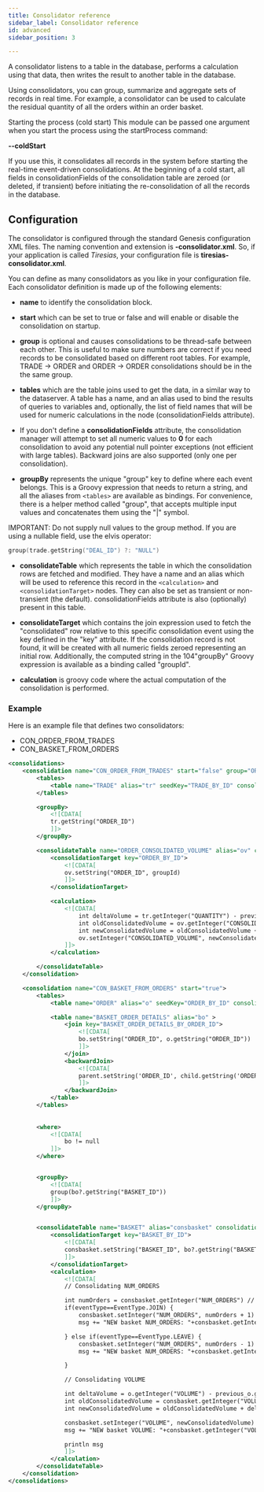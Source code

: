 ```yaml
---
title: Consolidator reference
sidebar_label: Consolidator reference
id: advanced
sidebar_position: 3

---
```


A consolidator listens to a table in the database, performs a calculation using that data, then writes the result to another table in the database.

Using consolidators, you can group, summarize and aggregate sets of records in real time. For example, a consolidator can be used to calculate the residual quantity of all the orders within an order basket.

Starting the process (cold start)
This module can be passed one argument when you start the process using the startProcess command:

**--coldStart**

If you use this, it consolidates all records in the system before starting the real-time event-driven consolidations. At the beginning of a cold start, all fields in consolidationFields of the consolidation table are zeroed (or deleted, if transient) before initiating the re-consolidation of all the records in the database.

## Configuration
The consolidator is configured through the standard Genesis configuration XML files. The naming convention and extension is **-consolidator.xml**. So, if your application is called *Tiresias*, your configuration file is **tiresias-consolidator.xml**.

You can define as many consolidators as you like in your configuration file. Each consolidator definition is made up of the following elements:

* **name** to identify the consolidation block.

* **start** which can be set to true or false and will enable or disable the consolidation on startup.

* **group** is optional and causes consolidations to be thread-safe between each other. This is useful to make sure numbers are correct if you need records to be consolidated based on different root tables. For example, TRADE -> ORDER and ORDER -> ORDER consolidations should be in the the same group.

* **tables** which are the table joins used to get the data, in a similar way to the dataserver. A table has a name, and an alias used to bind the results of queries to variables and, optionally, the list of field names that will be used for numeric calculations in the node (consolidationFields attribute). 
* If you don't define a **consolidationFields** attribute, the consolidation manager will attempt to set all numeric values to **0** for each consolidation to avoid any potential null pointer exceptions (not efficient with large tables). Backward joins are also supported (only one per consolidation).

* **groupBy** represents the unique "group" key to define where each event belongs. This is a Groovy expression that needs to return a string, and all the aliases from `<tables>` are available as bindings. For convenience, there is a helper method called "group", that accepts multiple input values and concatenates them using the "|" symbol.

IMPORTANT: Do not supply null values  to the group method. If you are using a nullable field,  use the elvis operator: 

```kotlin
group(trade.getString("DEAL_ID") ?: "NULL")
```
 
* **consolidateTable** which represents the table in which the consolidation rows are fetched and modified. They have a name and an alias which will be used to reference this record in the `<calculation>` and `<consolidationTarget>` nodes. They can also be set as transient or non-transient (the default). consolidationFields attribute is also (optionally) present in this table.

* **consolidateTarget** which contains the join expression used to fetch the "consolidated" row relative to this specific consolidation event using the key defined in the "key" attribute. If the consolidation record is not found, it will be created with all numeric fields zeroed representing an initial row. Additionally, the computed string in the 104"groupBy" Groovy expression is available as a binding called "groupId".

* **calculation** is groovy code where the actual computation of the consolidation is performed.

### Example
Here is an example file that defines two consolidators:

* CON_ORDER_FROM_TRADES
* CON_BASKET_FROM_ORDERS

```xml
<consolidations>
    <consolidation name="CON_ORDER_FROM_TRADES" start="false" group="ORDER">
        <tables>
            <table name="TRADE" alias="tr" seedKey="TRADE_BY_ID" consolidationFields="QUANTITY"/>
        </tables>

        <groupBy>
            <![CDATA[
            tr.getString("ORDER_ID")
            ]]>
        </groupBy>

        <consolidateTable name="ORDER_CONSOLIDATED_VOLUME" alias="ov" consolidationFields="CONSOLIDATED_VOLUME" transient="false">
            <consolidationTarget key="ORDER_BY_ID">
                <![CDATA[
                ov.setString("ORDER_ID", groupId)
                ]]>
            </consolidationTarget>

            <calculation>
                <![CDATA[
                    int deltaVolume = tr.getInteger("QUANTITY") - previous_tr.getInteger("QUANTITY")
                    int oldConsolidatedVolume = ov.getInteger("CONSOLIDATED_VOLUME")
                    int newConsolidatedVolume = oldConsolidatedVolume + deltaVolume
                    ov.setInteger("CONSOLIDATED_VOLUME", newConsolidatedVolume)
                ]]>
            </calculation>

        </consolidateTable>
    </consolidation>

    <consolidation name="CON_BASKET_FROM_ORDERS" start="true">
        <tables>
            <table name="ORDER" alias="o" seedKey="ORDER_BY_ID" consolidationFields="VOLUME"/>

            <table name="BASKET_ORDER_DETAILS" alias="bo" >
                <join key="BASKET_ORDER_DETAILS_BY_ORDER_ID">
                    <![CDATA[
                    bo.setString("ORDER_ID", o.getString("ORDER_ID"))
                    ]]>
                </join>
                <backwardJoin>
                    <![CDATA[
                    parent.setString('ORDER_ID', child.getString('ORDER_ID'))
                    ]]>
                </backwardJoin>
            </table>
        </tables>
        
            
        <where>
            <![CDATA[
                bo != null
            ]]>
        </where>


        <groupBy>
            <![CDATA[
            group(bo?.getString("BASKET_ID"))
            ]]>
        </groupBy>


        <consolidateTable name="BASKET" alias="consbasket" consolidationFields="NUM_ORDERS VOLUME">
            <consolidationTarget key="BASKET_BY_ID">
                <![CDATA[
                consbasket.setString("BASKET_ID", bo?.getString("BASKET_ID"))
                ]]>
            </consolidationTarget>
            <calculation>
                <![CDATA[
                // Consolidating NUM_ORDERS

                int numOrders = consbasket.getInteger("NUM_ORDERS") // before
                if(eventType==EventType.JOIN) {
                    consbasket.setInteger("NUM_ORDERS", numOrders + 1)
                    msg += "NEW basket NUM_ORDERS: "+consbasket.getInteger("NUM_ORDERS")+"\n"

                } else if(eventType==EventType.LEAVE) {
                    consbasket.setInteger("NUM_ORDERS", numOrders - 1)
                    msg += "NEW basket NUM_ORDERS: "+consbasket.getInteger("NUM_ORDERS")+"\n"

                }

                // Consolidating VOLUME

                int deltaVolume = o.getInteger("VOLUME") - previous_o.getInteger("VOLUME")
                int oldConsolidatedVolume = consbasket.getInteger("VOLUME")
                int newConsolidatedVolume = oldConsolidatedVolume + deltaVolume

                consbasket.setInteger("VOLUME", newConsolidatedVolume)
                msg += "NEW basket VOLUME: "+consbasket.getInteger("VOLUME")+"\n"

                println msg
                ]]>
            </calculation>
        </consolidateTable>
    </consolidation>
</consolidations>
```